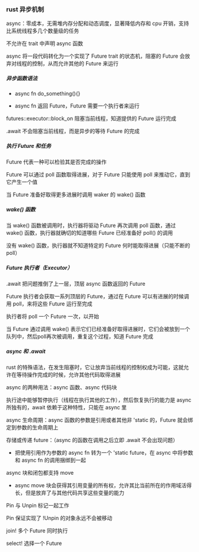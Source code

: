 ### rust 异步机制

async：零成本，无需堆内存分配和动态调度，显著降低内存和 cpu 开销，支持比系统线程多几个数量级的任务

不允许在 trait 中声明 async 函数

async 将一段代码转化为一个实现了 Future trait 的状态机，阻塞的 Future 会放弃对线程的控制，从而允许其他的 Future 来运行



##### 异步函数语法

- async fn do_something(){}

- async fn 返回 Future，Future 需要一个执行者来运行



futures::executor::block_on 阻塞当前线程，知道提供的 Future 运行完成

.await 不会阻塞当前线程，而是异步的等待 Future 的完成



##### 执行 Future 和任务

Future 代表一种可以检验其是否完成的操作

Future 可以通过 poll 函数取得进展，对于 Future 只能使用 poll 来推动它，直到它产生一个值

当 Future 准备好取得更多进展时调用 waker 的 wake() 函数



##### wake() 函数

当 wake() 函数被调用时，执行器将驱动 Future 再次调用 poll 函数，通过 wake() 函数，执行器就确切的知道哪些 Future 已经准备好 poll() 的调用

没有 wake() 函数，执行器就不知道特定的 Future 何时能取得进展（只能不断的 poll）



##### Future 执行者（Executor）

.await 把问题推倒了上一层，顶层 async 函数返回的 Future

Future 执行者会获取一系列顶层的 Future，通过在 Future 可以有进展的时候调用 poll，来将这些 Future 运行至完成

执行者将 poll 一个 Future 一次，以开始

当 Future 通过调用 wake() 表示它们已经准备好取得进展时，它们会被放到一个队列中，然后poll再次被调用，重复这个过程，知道 Future 完成



##### async 和 .await

rust 的特殊语法，在发生阻塞时，它让放弃当前线程的控制权成为可能，这就允许在等待操作完成的时候，允许其他代码取得进展

async 的两种用法：async 函数、async 代码块

执行途中能够暂停执行（线程在执行其他的工作），然后恢复执行的能力是 async 所独有的，await 依赖于这种特性，只能在 async 里 

async 生命周期：async 函数的参数是引用或者其他非 'static 的，Future 就会绑定到参数的生命周期上

存储或传递 future：（async 的函数在调用之后立即 .await 不会出现问题）

- 把使用引用作为参数的 async fn 转为一个 'static future，在 async 中将参数和 async fn 的调用捆绑到一起

async 块和闭包都支持 move

- async move 块会获得其引用变量的所有权，允许其比当前所在的作用域活得长，但是放弃了与其他代码共享这些变量的能力



Pin 与 Unpin 标记一起工作

Pin 保证实现了 !Unpin 的对象永远不会被移动

 

join! 多个 Future 同时执行

select! 选择一个 Future